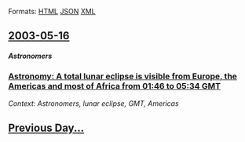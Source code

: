 
Formats: [HTML](2003/05/16/index.html)  [JSON](2003/05/16/index.json)  [XML](2003/05/16/index.xml)  

## [2003-05-16](/news/2003/05/16/index.md)

##### Astronomers
### [ Astronomy: A total lunar eclipse is visible from Europe, the Americas and most of Africa from 01:46 to 05:34 GMT ](/news/2003/05/16/astronomy-a-total-lunar-eclipse-is-visible-from-europe-the-americas-and-most-of-africa-from-01-46-to-05-34-gmt.md)
_Context: Astronomers, lunar eclipse, GMT, Americas_

## [Previous Day...](/news/2003/05/15/index.md)

